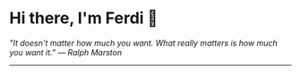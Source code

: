 <h1>Hi there, I'm Ferdi 👋</h1>

<p><em>
  "It doesn't matter how much you want. What really matters is how much you want it." — Ralph Marston
</em></p>

---
